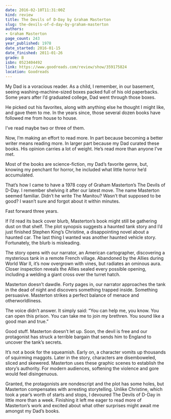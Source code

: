 ```yaml
---
date: 2016-02-10T11:31:00Z
kind: review
title: The Devils of D-Day by Graham Masterton
slug: the-devils-of-d-day-by-graham-masterton
authors:
- Graham Masterton
page_count: 243
year_published: 1978
date_started: 2016-01-15
date_finished: 2011-01-26
grade: B
isbn: 0523404492
link: https://www.goodreads.com/review/show/359175824
location: Goodreads
---
```


My Dad is a voracious reader. As a child, I remember, in our basement, seeing washing-machine-sized boxes packed full of his old paperbacks. Some years after I’d graduated college, Dad went through those boxes.

He picked out his favorites, along with anything else he thought I might like, and gave them to me. In the years since, those several dozen books have followed me from house to house.

I’ve read maybe two or three of them.

Now, I’m making an effort to read more. In part because becoming a better writer means reading more. In larger part because my Dad curated these books. His opinion carries a lot of weight. He’s read more than anyone I’ve met.

Most of the books are science-fiction, my Dad’s favorite genre, but, knowing my penchant for horror, he included what little horror he’d accumulated.

That’s how I came to have a 1978 copy of Graham Masterton’s The Devils of D-Day. I remember shelving it after our latest move. The name Masterton seemed familiar. Didn’t he write The Manitou? Wasn’t that supposed to be good? I wasn’t sure and forgot about it within minutes.

Fast forward three years.

If I’d read its back cover blurb, Masterton’s book might still be gathering dust on that shelf. The plot synopsis suggests a haunted tank story and I’d just finished Stephen King’s Christine, a disappointing novel about a haunted car. The last thing I wanted was another haunted vehicle story. Fortunately, the blurb is misleading.

The story opens with our narrator, an American cartographer, discovering a mysterious tank in a remote French village. Abandoned by the Allies during World War II, it’s now overgrown with vines, but radiates an ominous aura. Closer inspection reveals the Allies sealed every possible opening, including a welding a giant cross over the turret hatch.

Masterton doesn’t dawdle. Forty pages in, our narrator approaches the tank in the dead of night and discovers something trapped inside. Something persuasive. Masterton strikes a perfect balance of menace and otherworldliness.

The voice didn’t answer. It simply said: “You can help me, you know. You can open this prison. You can take me to join my brethren. You sound like a good man and true.”

Good stuff. Masterton doesn’t let up. Soon, the devil is free and our protagonist has struck a terrible bargain that sends him to England to uncover the tank’s secrets.

It’s not a book for the squeamish. Early on, a character vomits up thousands of squirming maggots. Later in the story, characters are disemboweled, sliced and skewered. Masterton uses these graphic scenes to establish the story’s authority. For modern audiences, softening the violence and gore would feel disingenuous.

Granted, the protagonists are nondescript and the plot has some holes, but Masterton compensates with arresting storytelling. Unlike Christine, which took a year’s worth of starts and stops, I devoured The Devils of D-Day in little more than a week. Finishing it left me eager to read more of Masterton’s work and excited about what other surprises might await me amongst my Dad’s books.